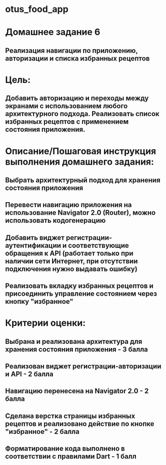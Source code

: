 # otus_food_app

# Домашнее задание 6

## Реализация навигации по приложению, авторизации и списка избранных рецептов

# Цель:
## Добавить авторизацию и переходы между экранами с использованием любого архитектурного подхода. Реализовать список избранных рецептов с применением состояния приложения.


# Описание/Пошаговая инструкция выполнения домашнего задания:
## Выбрать архитектурный подход для хранения состояния приложения
## Перевести навигацию приложения на использование Navigator 2.0 (Router), можно использовать кодогенерацию
## Добавить виджет регистрации-аутентификации и соответствующие обращения к API (работает только при наличии сети Интернет, при отсутствии подключения нужно выдавать ошибку)
## Реализовать вкладку избранных рецептов и присоединить управление состоянием через кнопку "избранное"

# Критерии оценки: 

## Выбрана и реализована архитектура для хранения состояния приложения - 3 балла
## Реализован виджет регистрации-авторизации и API - 2 балла
## Навигацию перенесена на Navigator 2.0 - 2 балла
## Сделана верстка страницы избранных рецептов и реализовано действие по кнопке "избранное" - 2 балла
## Форматирование кода выполнено в соответствии с правилами Dart - 1 балл
